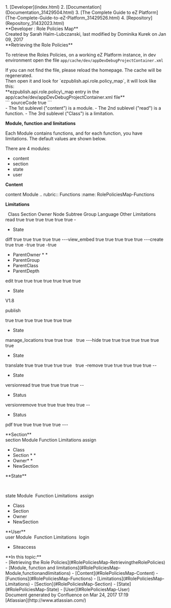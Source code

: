 <div id="page">
<div id="main" class="aui-page-panel">
<div id="main-header">
<div id="breadcrumb-section">
1.  [Developer](index.html)
2.  [Documentation](Documentation_31429504.html)
3.  [The Complete Guide to eZ Platform](The-Complete-Guide-to-eZ-Platform_31429526.html)
4.  [Repository](Repository_31432023.html)

</div>
**Developer : Role Policies Map**

</div>
<div id="content" class="view">
<div class="page-metadata">
Created by Sarah Haïm-Lubczanski, last modified by Dominika Kurek on Jan 09, 2017

</div>
<div id="main-content" class="wiki-content group">
<div class="contentLayout2">
<div class="columnLayout two-right-sidebar"
data-layout="two-right-sidebar">
<div class="cell normal" data-type="normal">
<div class="innerCell">
**Retrieving the Role Policies**

To retrieve the Roles Policies, on a working eZ Platform instance, in dev environment open the file `app/cache/dev/appDevDebugProjectContainer.xml`

<div
class="confluence-information-macro confluence-information-macro-note">
<div class="confluence-information-macro-body">
If you can not find the file, please reload the homepage. The cache will be regenerated.

</div>
</div>
Then open it and look for `ezpublish.api.role.policy_map`, it will look like this:

<div class="code panel pdl" style="border-width: 1px;">
<div class="codeHeader panelHeader pdl"
style="border-bottom-width: 1px;">
**ezpublish.api.role.policy\_map entry in the app/cache/dev/appDevDebugProjectContainer.xml file**

</div>
<div class="codeContent panelContent pdl">
``` sourceCode
<parameter key="ezpublish.api.role.policy_map" type="collection">
    <parameter key="content" type="collection">           
    <parameter key="read" type="collection">
    <parameter key="Class">true</parameter>
```

</div>
</div>
-   The 1st sublevel ("content") is a module.
-   The 2nd sublevel ("read") is a function.
-   The 3rd sublevel ("Class") is a limitation.

**Module, function and limitations**

Each Module contains functions, and for each function, you have limitations. The default values are shown below.

There are 4 modules:

-   content
-   section
-   state
-   user

**Content**

<div class="table-wrap">
content Module .. rubric:: Functions :name: RolePoliciesMap-Functions

**Limitations**

  Class Section Owner Node Subtree Group Language Other Limitations read true true true true true true -

-   State

diff true true true true true ---view\_embed true true true true true ---create true true -true true -true

-   ParentOwne*r* \* \*
-   ParentGroup
-   ParentClass
-   ParentDepth

edit true true true true true true true

-   State

V1.8

publish

true true true true true true true

-   State

manage\_locations true true true   true ---hide true true true true true true true

-   State

translate true true true true true   true -remove true true true true true --

-   State

versionread true true true true true --

-   Status

versionremove true true true treu true --

-   Status

pdf true true true true true ---

</div>
**Section**

<div class="table-wrap">
section Module Function Limitations assign

-   Class 
-   Section \* \*
-   Owner\* \*
-   NewSection

</div>
**State**

 

<div class="table-wrap">
state Module  Function Limitations  assign

-   Class
-   Section
-   Owner
-   NewSection

</div>
**User**

<div class="table-wrap">
user Module  Function Limitations  login

-   Siteaccess

</div>
</div>
</div>
<div class="cell aside" data-type="aside">
<div class="innerCell">
**In this topic:**

<div class="toc-macro rbtoc1490375999516">
-   [Retrieving the Role Policies](#RolePoliciesMap-RetrievingtheRolePolicies)
-   [Module, function and limitations](#RolePoliciesMap-Module,functionandlimitations)
    -   [Content](#RolePoliciesMap-Content)
    -   [Functions](#RolePoliciesMap-Functions)
    -   [Limitations](#RolePoliciesMap-Limitations)
    -   [Section](#RolePoliciesMap-Section)
    -   [State](#RolePoliciesMap-State)
    -   [User](#RolePoliciesMap-User)

</div>
</div>
</div>
</div>
</div>
</div>
</div>
</div>
<div id="footer" role="contentinfo">
<div class="section footer-body">
Document generated by Confluence on Mar 24, 2017 17:19

<div id="footer-logo">
[Atlassian](http://www.atlassian.com/)

</div>
</div>
</div>
</div>

